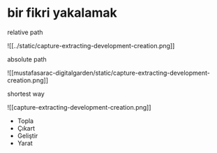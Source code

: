 # bir fikri yakalamak

relative path

![[../static/capture-extracting-development-creation.png]]

absolute path

![[mustafasarac-digitalgarden/static/capture-extracting-development-creation.png]]

shortest way

![[capture-extracting-development-creation.png]]

- Topla
- Çıkart
- Geliştir
- Yarat

